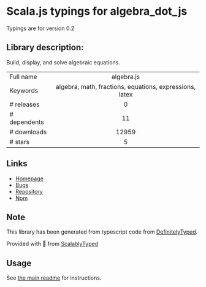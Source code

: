 
# Scala.js typings for algebra_dot_js

Typings are for version 0.2

## Library description:
Build, display, and solve algebraic equations.

|                    |                 |
| ------------------ | :-------------: |
| Full name          | algebra.js |
| Keywords           | algebra, math, fractions, equations, expressions, latex |
| # releases         | 0 |
| # dependents       | 11 |
| # downloads        | 12959 |
| # stars            | 5 |

## Links
- [Homepage](http://algebra.js.org)
- [Bugs](https://github.com/nicolewhite/algebra.js/issues)
- [Repository](https://github.com/nicolewhite/algebra.js)
- [Npm](https://www.npmjs.com/package/algebra.js)
    


## Note
This library has been generated from typescript code from [DefinitelyTyped](https://definitelytyped.org).

Provided with :purple_heart: from [ScalablyTyped](https://github.com/oyvindberg/ScalablyTyped)

## Usage
See [the main readme](../../readme.md) for instructions.


